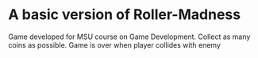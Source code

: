 # A basic version of Roller-Madness
Game developed for MSU course on Game Development.
Collect as many coins as possible. Game is over when player collides with enemy
